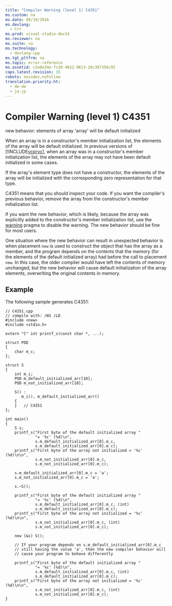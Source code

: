 ```yaml
---
title: "Compiler Warning (level 1) C4351"
ms.custom: na
ms.date: 09/19/2016
ms.devlang: 
  - C++
ms.prod: visual-studio-dev14
ms.reviewer: na
ms.suite: na
ms.technology: 
  - devlang-cpp
ms.tgt_pltfrm: na
ms.topic: error-reference
ms.assetid: c2e0e34e-fc20-4812-9613-26c387356c92
caps.latest.revision: 15
robots: noindex,nofollow
translation.priority.ht: 
  - de-de
  - ja-jp
---
```

# Compiler Warning (level 1) C4351
new behavior: elements of array 'array' will be default initialized  
  
 When an array is in a constructor's member initialization list, the elements of the array will be default initialized. In previous versions of [!INCLUDE[vcprvc](../vs140/includes/vcprvc_md.md)], when an array was in a constructor's member initialization list, the elements of the array may not have been default initialized in some cases.  
  
 If the array's element type does not have a constructor, the elements of the array will be initialized with the corresponding zero representation for that type.  
  
 C4351 means that you should inspect your code. If you want the compiler's previous behavior, remove the array from the constructor's member initialization list.  
  
 If you want the new behavior, which is likely, because the array was explicitly added to the constructor's member initialization list, use the [warning](../vs140/warning.md) pragma to disable the warning. The new behavior should be fine for most users.  
  
 One situation where the new behavior can result in unexpected behavior is when placement `new` is used to construct the object that has the array as a member, and the program depends on the contents that the memory (for the elements of the default initialized array) had before the call to placement `new`. In this case, the older compiler would have left the contents of memory unchanged, but the new behavior will cause default initialization of the array elements, overwriting the original contents in memory.  
  
## Example  
 The following sample generates C4351:  
  
```  
// C4351.cpp  
// compile with: /W1 /LD  
#include <new>  
#include <stdio.h>  
  
extern "C" int printf_s(const char *, ...);  
  
struct POD   
{  
    char m_c;  
};  
  
struct S   
{  
    int m_i;  
    POD m_default_initialized_arr[10];  
    POD m_not_initialized_arr[10];  
  
    S() :  
       m_i(), m_default_initialized_arr()   
    {  
    }   // C4351  
};  
  
int main()   
{  
    S s;  
    printf_s("First byte of the default initialized array "  
             "= '%c' (%d)\n",   
             s.m_default_initialized_arr[0].m_c,   
             s.m_default_initialized_arr[0].m_c);  
    printf_s("First byte of the array not initialized = '%c' (%d)\n\n",   
             s.m_not_initialized_arr[0].m_c,  
             s.m_not_initialized_arr[0].m_c);  
  
    s.m_default_initialized_arr[0].m_c = 'a';  
    s.m_not_initialized_arr[0].m_c = 'a';     
  
    s.~S();  
  
    printf_s("First byte of the default initialized array "  
             "= '%c' (%d)\n",   
             s.m_default_initialized_arr[0].m_c, (int)   
             s.m_default_initialized_arr[0].m_c);  
    printf_s("First byte of the array not initialized = '%c' (%d)\n\n",   
             s.m_not_initialized_arr[0].m_c, (int)   
             s.m_not_initialized_arr[0].m_c);  
  
    new (&s) S();  
  
    // If your program depends on s.m_default_initialized_arr[0].m_c   
    // still having the value 'a', then the new compiler behavior will   
    // cause your program to behave differently  
  
    printf_s("First byte of the default initialized array "  
             "= '%c' (%d)\n",   
             s.m_default_initialized_arr[0].m_c, (int)   
             s.m_default_initialized_arr[0].m_c);  
    printf_s("First byte of the array not initialized = '%c' (%d)\n\n",   
             s.m_not_initialized_arr[0].m_c, (int)   
             s.m_not_initialized_arr[0].m_c);  
}  
```
